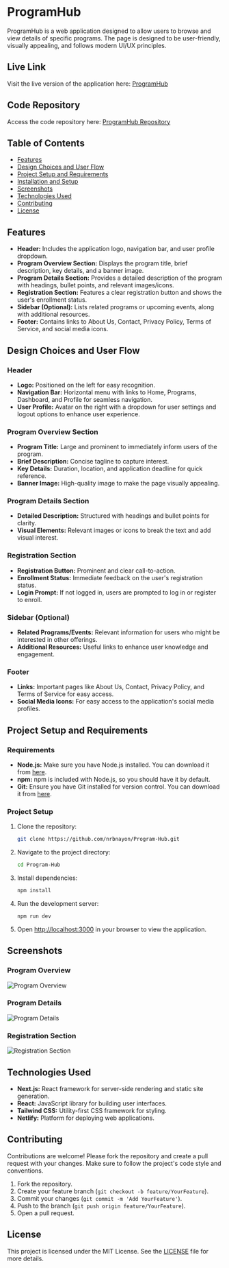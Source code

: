 # ProgramHub

ProgramHub is a web application designed to allow users to browse and view details of specific programs. The page is designed to be user-friendly, visually appealing, and follows modern UI/UX principles.

## Live Link

Visit the live version of the application here: [ProgramHub](https://programhubtech.netlify.app/)

## Code Repository

Access the code repository here: [ProgramHub Repository](https://github.com/nrbnayon/Program-Hub.git)

## Table of Contents

- [Features](#features)
- [Design Choices and User Flow](#design-choices-and-user-flow)
- [Project Setup and Requirements](#project-setup-and-requirements)
- [Installation and Setup](#installation-and-setup)
- [Screenshots](#screenshots)
- [Technologies Used](#technologies-used)
- [Contributing](#contributing)
- [License](#license)

## Features

- **Header:** Includes the application logo, navigation bar, and user profile dropdown.
- **Program Overview Section:** Displays the program title, brief description, key details, and a banner image.
- **Program Details Section:** Provides a detailed description of the program with headings, bullet points, and relevant images/icons.
- **Registration Section:** Features a clear registration button and shows the user's enrollment status.
- **Sidebar (Optional):** Lists related programs or upcoming events, along with additional resources.
- **Footer:** Contains links to About Us, Contact, Privacy Policy, Terms of Service, and social media icons.

## Design Choices and User Flow

### Header

- **Logo:** Positioned on the left for easy recognition.
- **Navigation Bar:** Horizontal menu with links to Home, Programs, Dashboard, and Profile for seamless navigation.
- **User Profile:** Avatar on the right with a dropdown for user settings and logout options to enhance user experience.

### Program Overview Section

- **Program Title:** Large and prominent to immediately inform users of the program.
- **Brief Description:** Concise tagline to capture interest.
- **Key Details:** Duration, location, and application deadline for quick reference.
- **Banner Image:** High-quality image to make the page visually appealing.

### Program Details Section

- **Detailed Description:** Structured with headings and bullet points for clarity.
- **Visual Elements:** Relevant images or icons to break the text and add visual interest.

### Registration Section

- **Registration Button:** Prominent and clear call-to-action.
- **Enrollment Status:** Immediate feedback on the user's registration status.
- **Login Prompt:** If not logged in, users are prompted to log in or register to enroll.

### Sidebar (Optional)

- **Related Programs/Events:** Relevant information for users who might be interested in other offerings.
- **Additional Resources:** Useful links to enhance user knowledge and engagement.

### Footer

- **Links:** Important pages like About Us, Contact, Privacy Policy, and Terms of Service for easy access.
- **Social Media Icons:** For easy access to the application's social media profiles.

## Project Setup and Requirements

### Requirements

- **Node.js:** Make sure you have Node.js installed. You can download it from [here](https://nodejs.org/).
- **npm:** npm is included with Node.js, so you should have it by default.
- **Git:** Ensure you have Git installed for version control. You can download it from [here](https://git-scm.com/).

### Project Setup

1. Clone the repository:

   ```bash
   git clone https://github.com/nrbnayon/Program-Hub.git
   ```

2. Navigate to the project directory:

   ```bash
   cd Program-Hub
   ```

3. Install dependencies:

   ```bash
   npm install
   ```

4. Run the development server:

   ```bash
   npm run dev
   ```

5. Open [http://localhost:3000](http://localhost:3000) in your browser to view the application.

## Screenshots

### Program Overview

![Program Overview](./screenshots/program-overview.png)

### Program Details

![Program Details](./screenshots/program-details.png)

### Registration Section

![Registration Section](./screenshots/registration-section.png)

## Technologies Used

- **Next.js:** React framework for server-side rendering and static site generation.
- **React:** JavaScript library for building user interfaces.
- **Tailwind CSS:** Utility-first CSS framework for styling.
- **Netlify:** Platform for deploying web applications.

## Contributing

Contributions are welcome! Please fork the repository and create a pull request with your changes. Make sure to follow the project's code style and conventions.

1. Fork the repository.
2. Create your feature branch (`git checkout -b feature/YourFeature`).
3. Commit your changes (`git commit -m 'Add YourFeature'`).
4. Push to the branch (`git push origin feature/YourFeature`).
5. Open a pull request.

## License

This project is licensed under the MIT License. See the [LICENSE](LICENSE) file for more details.
